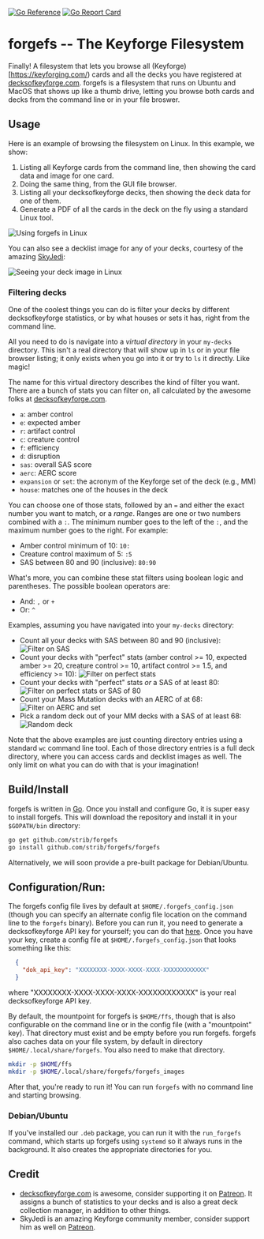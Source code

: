 [![Go Reference](https://pkg.go.dev/badge/github.com/strib/forgefs.svg)](https://pkg.go.dev/github.com/strib/forgefs) [![Go Report Card](https://goreportcard.com/badge/github.com/strib/forgefs)](https://goreportcard.com/report/github.com/strib/forgefs)

# forgefs -- The Keyforge Filesystem

Finally!  A filesystem that lets you browse all
(Keyforge)[https://keyforging.com/) cards and all the decks you have
registered at [decksofkeyforge.com](https://decksofkeyforge.com).
forgefs is a filesystem that runs on Ubuntu and MacOS that shows up
like a thumb drive, letting you browse both cards and decks from the
command line or in your file broswer.

## Usage

Here is an example of browsing the filesystem on Linux.  In this
example, we show:

1. Listing all Keyforge cards from the command line, then showing the
   card data and image for one card.
2. Doing the same thing, from the GUI file browser.
3. Listing all your decksofkeyforge decks, then showing the deck data
   for one of them.
4. Generate a PDF of all the cards in the deck on the fly using a
   standard Linux tool.

![Using forgefs in Linux](https://user-images.githubusercontent.com/8516691/216798897-2cd8fd29-07cd-410f-bf80-7513facddf2c.gif)

You can also see a decklist image for any of your decks, courtesy of
the amazing [SkyJedi](https://github.com/SkyJedi/):

![Seeing your deck image in Linux](https://user-images.githubusercontent.com/8516691/216798930-21879d31-3be4-40f8-a5a1-ccfc0c48343f.gif)

### Filtering decks

One of the coolest things you can do is filter your decks by different
decksofkeyforge statistics, or by what houses or sets it has, right
from the command line.

All you need to do is navigate into a _virtual directory_ in your
`my-decks` directory. This isn't a real directory that will show up in
`ls` or in your file browser listing; it only exists when you go into
it or try to `ls` it directly.  Like magic!

The name for this virtual directory describes the kind of filter you
want.  There are a bunch of stats you can filter on, all calculated by
the awesome folks at
[decksofkeyforge.com](https://decksofkeyforge.com).

* `a`: amber control
* `e`: expected amber
* `r`: artifact control
* `c`: creature control
* `f`: efficiency
* `d`: disruption
* `sas`: overall SAS score
* `aerc`: AERC score
* `expansion` or `set`: the acronym of the Keyforge set of the deck (e.g., MM)
* `house`: matches one of the houses in the deck

You can choose one of those stats, followed by an `=` and either the
exact number you want to match, or a _range_.  Ranges are one or two
numbers combined with a `:`.  The minimum number goes to the left of
the `:`, and the maximum number goes to the right.  For example:

* Amber control minimum of 10: `10:`
* Creature control maximum of 5: `:5`
* SAS between 80 and 90 (inclusive): `80:90`

What's more, you can combine these stat filters using boolean logic
and parentheses. The possible boolean operators are:

* And: `,` or `+`
* Or: `^`

Examples, assuming you have navigated into your `my-decks` directory:

* Count all your decks with SAS between 80 and 90 (inclusive):
  ![Filter on SAS](https://user-images.githubusercontent.com/8516691/216799191-ba5cc2b8-4b1c-47ac-9cf0-6d452dee5269.png)
* Count your decks with "perfect" stats (amber control >= 10, expected
  amber >= 20, creature control >= 10, artifact control >= 1.5, and
  efficiency >= 10):
  ![Filter on perfect stats](https://user-images.githubusercontent.com/8516691/216799194-482ccc62-72be-4fa5-8ffe-5df552154658.png)
* Count your decks with "perfect" stats _or_ a SAS of at least 80:
  ![Filter on perfect stats or SAS of 80](https://user-images.githubusercontent.com/8516691/216799199-43c100fd-f013-40f4-8042-98453c68a61f.png)
* Count your Mass Mutation decks with an AERC of at 68:
  ![Filter on AERC and set](https://user-images.githubusercontent.com/8516691/216799202-c4c003a6-a149-4f29-901f-162d05c1c1e3.png)
* Pick a random deck out of your MM decks with a SAS of at least 68:
  ![Random deck](https://user-images.githubusercontent.com/8516691/216799204-9a43abec-b050-4a26-a756-5bc1377cf692.png)

Note that the above examples are just counting directory entries
using a standard `wc` command line tool.  Each of those directory
entries is a full deck directory, where you can access cards and
decklist images as well.  The only limit on what you can do with that
is your imagination!

## Build/Install

forgefs is written in [Go](https://go.dev/).  Once you install and
configure Go, it is super easy to install forgefs.  This will download
the repository and install it in your `$GOPATH/bin` directory:

```sh
go get github.com/strib/forgefs
go install github.com/strib/forgefs/forgefs
```

Alternatively, we will soon provide a pre-built package for
Debian/Ubuntu.

## Configuration/Run:

The forgefs config file lives by default at
`$HOME/.forgefs_config.json` (though you can specify an alternate
config file location on the command line to the `forgefs` binary).
Before you can run it, you need to generate a decksofkeyforge API key
for yourself; you can do that
[here](https://decksofkeyforge.com/about/sellers-and-devs).  Once you
have your key, create a config file at `$HOME/.forgefs_config.json`
that looks something like this:

```json
  {
    "dok_api_key": "XXXXXXXX-XXXX-XXXX-XXXX-XXXXXXXXXXXX"
  }
```

where "XXXXXXXX-XXXX-XXXX-XXXX-XXXXXXXXXXXX" is your real
decksofkeyforge API key.

By default, the mountpoint for forgefs is `$HOME/ffs`, though that is
also configurable on the command line or in the config file (with a
"mountpoint" key).  That directory must exist and be empty before you
run forgefs.  forgefs also caches data on your file system, by default
in directory `$HOME/.local/share/forgefs`.  You also need to make that
directory.

```sh
mkdir -p $HOME/ffs
mkdir -p $HOME/.local/share/forgefs/forgefs_images
```

After that, you're ready to run it!  You can run `forgefs` with no
command line and starting browsing.

### Debian/Ubuntu

If you've installed our `.deb` package, you can run it with the
`run_forgefs` command, which starts up forgefs using `systemd` so it
always runs in the background.  It also creates the appropriate
directories for you.

## Credit

* [decksofkeyforge.com](https://decksofkeyforge.com) is awesome,
  consider supporting it on
  [Patreon](https://www.patreon.com/decksofkeyforge).  It assigns a
  bunch of statistics to your decks and is also a great deck
  collection manager, in addition to other things.
* SkyJedi is an amazing Keyforge community member, consider support
  him as well on [Patreon](https://www.patreon.com/SkyJedi).
